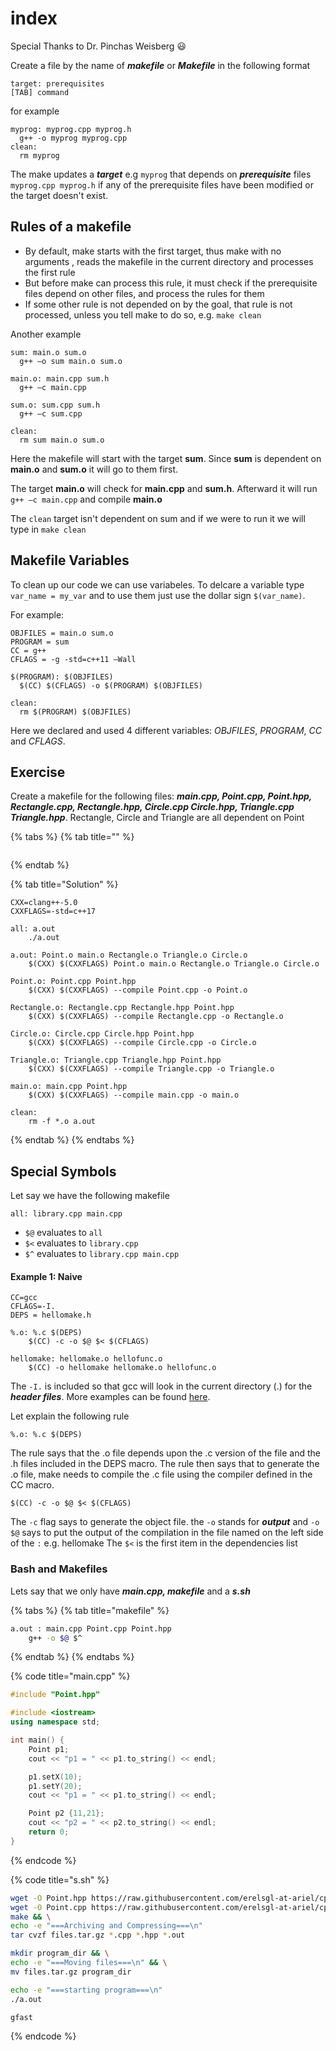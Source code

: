 # index

Special Thanks to Dr. Pinchas Weisberg :smiley:

Create a file by the name of _**makefile**_ or _**Makefile**_ in the following format

```text
target: prerequisites
[TAB] command
```

for example

```text
myprog: myprog.cpp myprog.h
  g++ -o myprog myprog.cpp
clean:
  rm myprog
```

The make updates a _**target**_ e.g `myprog` that depends on _**prerequisite**_ files `myprog.cpp myprog.h` if any of the prerequisite files have been modified or the target doesn't exist.

## Rules of a makefile

* By default, make starts with the first target, thus make with no arguments , reads the makefile in the current directory and processes the first rule
* But before make can process this rule, it must check if the prerequisite files depend on other files, and process the rules for them
* If some other rule is not depended on by the goal, that rule is not processed, unless you tell make to do so, e.g. `make clean`

Another example

```text
sum: main.o sum.o
  g++ –o sum main.o sum.o

main.o: main.cpp sum.h
  g++ –c main.cpp

sum.o: sum.cpp sum.h
  g++ –c sum.cpp

clean:
  rm sum main.o sum.o
```

Here the makefile will start with the target **sum**. Since **sum** is dependent on **main.o** and **sum.o** it will go to them first.

The target **main.o** will check for **main.cpp** and **sum.h**. Afterward it will run `g++ –c main.cpp` and compile **main.o**

The `clean` target isn't dependent on sum and if we were to run it we will type in `make clean`

## Makefile Variables

To clean up our code we can use variabeles. To delcare a variable type `var_name = my_var` and to use them just use the dollar sign `$(var_name)`.

For example:

```text
OBJFILES = main.o sum.o
PROGRAM = sum
CC = g++
CFLAGS = -g -std=c++11 –Wall

$(PROGRAM): $(OBJFILES)
  $(CC) $(CFLAGS) -o $(PROGRAM) $(OBJFILES)

clean:
  rm $(PROGRAM) $(OBJFILES)
```

Here we declared and used 4 different variables: _OBJFILES_, _PROGRAM_, _CC_ and _CFLAGS_.

## Exercise

Create a makefile for the following files: _**main.cpp, Point.cpp, Point.hpp, Rectangle.cpp, Rectangle.hpp, Circle.cpp Circle.hpp, Triangle.cpp Triangle.hpp**_. Rectangle, Circle and Triangle are all dependent on Point

{% tabs %}
{% tab title="" %}
```

```
{% endtab %}

{% tab title="Solution" %}
```text
CXX=clang++-5.0
CXXFLAGS=-std=c++17

all: a.out
    ./a.out

a.out: Point.o main.o Rectangle.o Triangle.o Circle.o
    $(CXX) $(CXXFLAGS) Point.o main.o Rectangle.o Triangle.o Circle.o

Point.o: Point.cpp Point.hpp
    $(CXX) $(CXXFLAGS) --compile Point.cpp -o Point.o

Rectangle.o: Rectangle.cpp Rectangle.hpp Point.hpp
    $(CXX) $(CXXFLAGS) --compile Rectangle.cpp -o Rectangle.o

Circle.o: Circle.cpp Circle.hpp Point.hpp
    $(CXX) $(CXXFLAGS) --compile Circle.cpp -o Circle.o

Triangle.o: Triangle.cpp Triangle.hpp Point.hpp
    $(CXX) $(CXXFLAGS) --compile Triangle.cpp -o Triangle.o

main.o: main.cpp Point.hpp
    $(CXX) $(CXXFLAGS) --compile main.cpp -o main.o

clean:
    rm -f *.o a.out
```
{% endtab %}
{% endtabs %}

## Special Symbols

Let say we have the following makefile

```text
all: library.cpp main.cpp
```

* `$@` evaluates to `all`
* `$<` evaluates to `library.cpp`
* `$^` evaluates to `library.cpp main.cpp`

#### Example 1: Naive

```text
CC=gcc
CFLAGS=-I.
DEPS = hellomake.h

%.o: %.c $(DEPS)
    $(CC) -c -o $@ $< $(CFLAGS)

hellomake: hellomake.o hellofunc.o 
    $(CC) -o hellomake hellomake.o hellofunc.o
```

The `-I.` is included so that gcc will look in the current directory \(.\) for the _**header files**_. More examples can be found [here](https://www.rapidtables.com/code/linux/gcc/gcc-i.html).

Let explain the following rule

```text
%.o: %.c $(DEPS)
```

The rule says that the .o file depends upon the .c version of the file and the .h files included in the DEPS macro. The rule then says that to generate the .o file, make needs to compile the .c file using the compiler defined in the CC macro.

```text
$(CC) -c -o $@ $< $(CFLAGS)
```

The `-c` flag says to generate the object file. the `-o` stands for _**output**_ and `-o $@` says to put the output of the compilation in the file named on the left side of the `:` e.g. hellomake The `$<` is the first item in the dependencies list

### Bash and Makefiles

Lets say that we only have _**main.cpp, makefile**_ and a _**s.sh**_

{% tabs %}
{% tab title="makefile" %}
```bash
a.out : main.cpp Point.cpp Point.hpp
    g++ -o $@ $^
```
{% endtab %}
{% endtabs %}

{% code title="main.cpp" %}
```cpp
#include "Point.hpp"

#include <iostream>
using namespace std;

int main() {
    Point p1;
    cout << "p1 = " << p1.to_string() << endl;

    p1.setX(10);
    p1.setY(20);
    cout << "p1 = " << p1.to_string() << endl;

    Point p2 {11,21};
    cout << "p2 = " << p2.to_string() << endl;
    return 0;
}
```
{% endcode %}

{% code title="s.sh" %}
```bash
wget -O Point.hpp https://raw.githubusercontent.com/erelsgl-at-ariel/cpp-5780/master/02-classes-constructors-destructors/4-constructors/Point.hpp && \
wget -O Point.cpp https://raw.githubusercontent.com/erelsgl-at-ariel/cpp-5780/master/02-classes-constructors-destructors/4-constructors/Point.cpp && \
make && \
echo -e "===Archiving and Compressing===\n" 
tar cvzf files.tar.gz *.cpp *.hpp *.out

mkdir program_dir && \
echo -e "===Moving files===\n" && \
mv files.tar.gz program_dir 

echo -e "===starting program===\n"
./a.out

gfast
```
{% endcode %}

